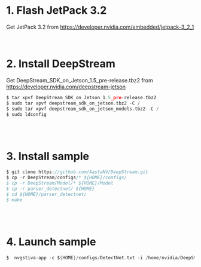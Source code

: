 # 1. Flash JetPack 3.2
Get JetPack 3.2 from https://developer.nvidia.com/embedded/jetpack-3_2_1
</br>
</br>
</br>

# 2. Install DeepStream
Get DeepStream_SDK_on_Jetson_1.5_pre-release.tbz2 from https://developer.nvidia.com/deepstream-jetson

```C
$ tar xpvf DeepStream_SDK_on_Jetson_1.5_pre-release.tbz2
$ sudo tar xpvf deepstream_sdk_on_jetson.tbz2 -C /
$ sudo tar xpvf deepstream_sdk_on_jetson_models.tbz2 -C /
$ sudo ldconfig
```

</br>
</br>

# 3. Install sample

```C
$ git clone https://github.com/AastaNV/DeepStream.git
$ cp -r DeepStream/configs/* ${HOME}/configs/
$ cp -r DeepStream/Model/* ${HOME}/Model
$ cp -r parser_detectnet/ ${HOME}
$ cd ${HOME}/parser_detectnet/
$ make
```

</br>
</br>

# 4. Launch sample

```C
$  nvgstiva-app -c ${HOME}/configs/DetectNet.txt -i /home/nvidia/DeepStream/Meeting_1212_cut.h264
```
